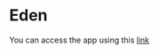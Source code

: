 # Eden
You can access the app using this [link](https://appetize.io/app/ugtsvjhaaoafli3puaecx5wclq)
